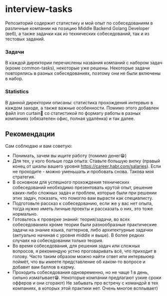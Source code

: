 # interview-tasks
Репозиторий содержит статистику и мой опыт по собеседованиям в различные компании на позицию 
Middle Backend Golang Developer (веб), а также задачки как из технических собеседований, так и из тестовых заданий.

### Задачи
В каждой директории перечислены названия компаний с набором задач (кроме common-tasks), некоторые уже решены.
Некоторые задачи повторялись в разных собеседованиях, поэтому они не были включены в набор.

### Statistics
В данной директории описаны: статистика прохождения интервью в каждом заходе, а также важные особенности.
Помимо этого добавлен файл iron curtain👻 со статистикой по формату работы в разных компаниях 
(обязателен офис, полная удалёнка) и так далее.

## Рекомендации
Сам соблюдаю и вам советую:
* Понимать, зачем вы ищите работу (помимо денег😁)
* Для тех, у кого больше года опыта: Ставьте большую вилку (правый конец от шкалы вашего уровня https://career.habr.com/salaries). 
Если не проходите - можно уменьшать и пробовать снова. Такова моя стратегия.
* В основном для успешного прохождения технических собеседований необходимо презентовать крутой опыт, решение 
каких-либо сложных задач и проблем, которые были при решении этих задач, показать, что помогло вам вырасти как 
специалисту.
* Подготовьте рассказ к собеседованию, если же у вас нет опыта, 
тогда нужно иметь личные проекты и рассказать о них, это тоже нормально.
* Готовьтесь к проверке знаний: теория/задачи, во всех собеседованиях кроме теории были разнообразные 
практические задачи на знание языка, паттернов, либо архитектурные задачки (актуально начиная с уровня middle и выше). 
В более редких случаях на собеседовании только теория.
* Во время собеседования, для решения задач или сложных вопросов, я рекомендую устно проговаривать всё, что приходит 
в голову. Часто таким образом можно найти ответ или интервьюер поймёт, что вы имеете представление об каком-то 
вопросе и добавит вам баллов в карму.
* Проходить собеседования одновременно, но не чаще 1 в день, сильно изматывает😁. Некоторые компании предлагают 
узкие сроки офферов и они сгорают)
Не забывать про встречу с командой в тех компаниях, в которых этой практики нет. Очень многое всплывает)